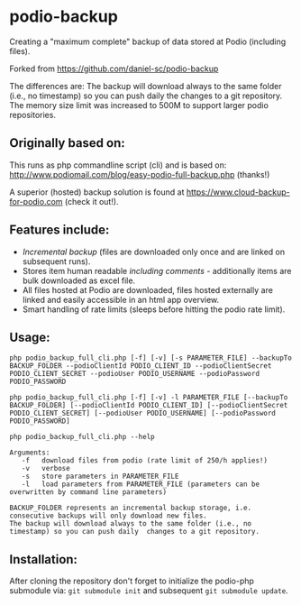 podio-backup
============

Creating a "maximum complete" backup of data stored at Podio (including files).

Forked from https://github.com/daniel-sc/podio-backup

The differences are:
The backup will download always to the same folder (i.e., no timestamp) so you can push daily the changes to a git repository.
The memory size limit was increased to 500M to support larger podio repositories.

Originally based on:
-------------------------

This runs as php commandline script (cli) and is based on: http://www.podiomail.com/blog/easy-podio-full-backup.php (thanks!)

A superior (hosted) backup solution is found at https://www.cloud-backup-for-podio.com (check it out!).

Features include:
-------------------------
- _Incremental backup_ (files are downloaded only once and are linked on subsequent runs).
- Stores item human readable _including comments_ - additionally items are bulk downloaded as excel file.
- All files hosted at Podio are downloaded, files hosted externally are linked and easily accessible in an html app overview.
- Smart handling of rate limits (sleeps before hitting the podio rate limit).

Usage:
----------
    php podio_backup_full_cli.php [-f] [-v] [-s PARAMETER_FILE] --backupTo BACKUP_FOLDER --podioClientId PODIO_CLIENT_ID --podioClientSecret PODIO_CLIENT_SECRET --podioUser PODIO_USERNAME --podioPassword PODIO_PASSWORD
    
    php podio_backup_full_cli.php [-f] [-v] -l PARAMETER_FILE [--backupTo BACKUP_FOLDER] [--podioClientId PODIO_CLIENT_ID] [--podioClientSecret PODIO_CLIENT_SECRET] [--podioUser PODIO_USERNAME] [--podioPassword PODIO_PASSWORD]

    php podio_backup_full_cli.php --help

    Arguments:
       -f	download files from podio (rate limit of 250/h applies!)
       -v	verbose
       -s	store parameters in PARAMETER_FILE
       -l	load parameters from PARAMETER_FILE (parameters can be overwritten by command line parameters)
     
    BACKUP_FOLDER represents an incremental backup storage, i.e. consecutive backups will only download new files.
    The backup will download always to the same folder (i.e., no timestamp) so you can push daily  changes to a git repository.

Installation:
------------------
After cloning the repository don't forget to initialize the podio-php submodule via:
`git submodule init` and subsequent `git submodule update`.
